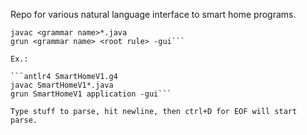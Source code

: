 Repo for various natural language interface to smart home programs.

```antlr4 <grammar file>.g4
javac <grammar name>*.java
grun <grammar name> <root rule> -gui```

Ex.:

```antlr4 SmartHomeV1.g4
javac SmartHomeV1*.java
grun SmartHomeV1 application -gui```

Type stuff to parse, hit newline, then ctrl+D for EOF will start parse.